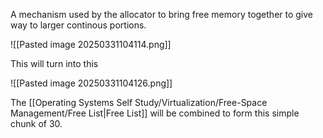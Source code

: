 A mechanism used by the allocator to bring free memory together to give way to larger continous portions.

![[Pasted image 20250331104114.png]]

This will turn into this

![[Pasted image 20250331104126.png]]

The [[Operating Systems Self Study/Virtualization/Free-Space Management/Free List|Free List]] will be combined to form this simple chunk of 30.